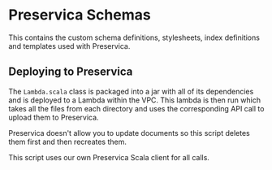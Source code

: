 # Preservica Schemas

This contains the custom schema definitions, stylesheets, index definitions and templates used with Preservica.

## Deploying to Preservica
The `Lambda.scala` class is packaged into a jar with all of its dependencies and is deployed to a Lambda within the VPC. 
This lambda is then run which takes all the files from each directory and uses the corresponding API call to upload them to Preservica.

Preservica doesn't allow you to update documents so this script deletes them first and then recreates them.

This script uses our own Preservica Scala client for all calls. 
